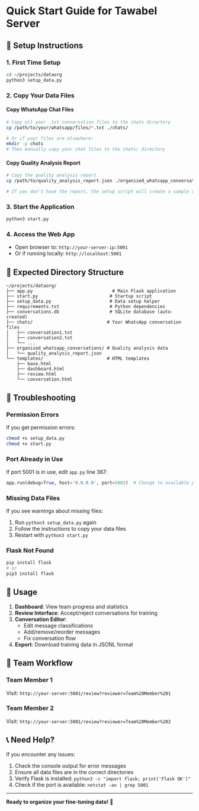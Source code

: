 # Quick Start Guide for Tawabel Server

## 🚀 Setup Instructions

### 1. First Time Setup
```bash
cd ~/projects/dataorg
python3 setup_data.py
```

### 2. Copy Your Data Files

#### Copy WhatsApp Chat Files
```bash
# Copy all your .txt conversation files to the chats directory
cp /path/to/your/whatsapp/files/*.txt ./chats/

# Or if your files are elsewhere:
mkdir -p chats
# Then manually copy your chat files to the chats/ directory
```

#### Copy Quality Analysis Report
```bash
# Copy the quality analysis report
cp /path/to/quality_analysis_report.json ./organized_whatsapp_conversations/

# If you don't have the report, the setup script will create a sample one
```

### 3. Start the Application
```bash
python3 start.py
```

### 4. Access the Web App
- Open browser to: `http://your-server-ip:5001`
- Or if running locally: `http://localhost:5001`

## 📁 Expected Directory Structure
```
~/projects/dataorg/
├── app.py                              # Main Flask application
├── start.py                           # Startup script
├── setup_data.py                      # Data setup helper
├── requirements.txt                   # Python dependencies
├── conversations.db                   # SQLite database (auto-created)
├── chats/                            # Your WhatsApp conversation files
│   ├── conversation1.txt
│   ├── conversation2.txt
│   └── ...
├── organized_whatsapp_conversations/ # Quality analysis data
│   └── quality_analysis_report.json
└── templates/                        # HTML templates
    ├── base.html
    ├── dashboard.html
    ├── review.html
    └── conversation.html
```

## 🔧 Troubleshooting

### Permission Errors
If you get permission errors:
```bash
chmod +x setup_data.py
chmod +x start.py
```

### Port Already in Use
If port 5001 is in use, edit `app.py` line 367:
```python
app.run(debug=True, host='0.0.0.0', port=5002)  # Change to available port
```

### Missing Data Files
If you see warnings about missing files:
1. Run `python3 setup_data.py` again
2. Follow the instructions to copy your data files
3. Restart with `python3 start.py`

### Flask Not Found
```bash
pip install flask
# or
pip3 install flask
```

## 🎯 Usage

1. **Dashboard**: View team progress and statistics
2. **Review Interface**: Accept/reject conversations for training
3. **Conversation Editor**: 
   - Edit message classifications
   - Add/remove/reorder messages
   - Fix conversation flow
4. **Export**: Download training data in JSONL format

## 👥 Team Workflow

### Team Member 1
Visit: `http://your-server:5001/review?reviewer=Team%20Member%201`

### Team Member 2  
Visit: `http://your-server:5001/review?reviewer=Team%20Member%202`

## 📞 Need Help?

If you encounter any issues:
1. Check the console output for error messages
2. Ensure all data files are in the correct directories
3. Verify Flask is installed: `python3 -c "import flask; print('Flask OK')"`
4. Check if the port is available: `netstat -an | grep 5001`

---
**Ready to organize your fine-tuning data!** 🚀
